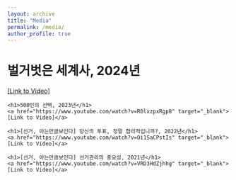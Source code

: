 ```yaml
---
layout: archive
title: "Media"
permalink: /media/
author_profile: true
---
```


<html lang="en">
<head>
    <meta charset="UTF-8">
    <meta name="viewport" content="width=device-width, initial-scale=1.0">
    <title>Redirect to YouTube Video</title>
</head>
<body>
    <h1>벌거벗은 세계사, 2024년</h1>
    <a href="https://www.youtube.com/watch?v=GRUchi72B9s" target="_blank">[Link to Video]</a>

    <h1>500인의 선택, 2023년</h1>
    <a href="https://www.youtube.com/watch?v=R0lxzpxRgp8" target="_blank">[Link to Video]</a>

    <h1>[선거, 아는만큼보인다] 당신의 투표, 정말 합리적입니까?, 2022년</h1>
    <a href="https://www.youtube.com/watch?v=Oi1SaCPstIs" target="_blank">[Link to Video]</a>

    <h1>[선거, 아는만큼보인다] 선거관리의 중요성, 2021년</h1>
    <a href="https://www.youtube.com/watch?v=VRD3HdZjhhg" target="_blank">[Link to Video]</a>
</body>
</html>